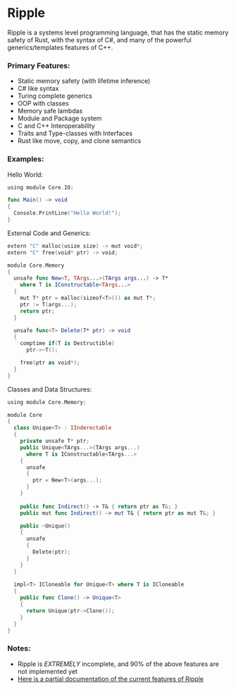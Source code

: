 # Ripple
 Ripple is a systems level programming language, that has the static memory safety of Rust, with the syntax of C#, and many of the powerful generics/templates features of C++.

### Primary Features:
- Static memory safety (with lifetime inference)
- C# like syntax
- Turing complete generics
- OOP with classes
- Memory safe lambdas
- Module and Package system
- C and C++ Interoperability 
- Traits and Type-classes with Interfaces
- Rust like move, copy, and clone semantics 

### Examples:

Hello World:
```swift
using module Core.IO;

func Main() -> void
{
  Console.PrintLine("Hello World!");
}
```

External Code and Generics:
```swift
extern "C" malloc(usize size) -> mut void*;
extern "C" free(void* ptr) -> void;

module Core.Memory
{
  unsafe func New<T, TArgs...>(TArgs args...) -> T*
    where T is IConstructable<TArgs...>
  { 
    mut T* ptr = malloc(sizeof<T>()) as mut T*;
    ptr := T(args...);
    return ptr;
  }

  unsafe func<T> Delete(T* ptr) -> void
  {
    comptime if(T is Destructible)
      ptr->~T();

    free(ptr as void*);
  }
}
```

Classes and Data Structures:
```swift
using module Core.Memory;

module Core
{
  class Unique<T> : IInderectable
  {
    private unsafe T* ptr;
    public Unique<TArgs...>(TArgs args...) 
      where T is IConstructable<TArgs...>
    {
      unsafe
      {
        ptr = New<T>(args...);
      }
    }
    
    public func Indirect() -> T& { return ptr as T&; }
    public mut func Indirect() -> mut T& { return ptr as mut T&; }

    public ~Unique()
    {
      unsafe
      {
        Delete(ptr);
      }
    }
  }
  
  impl<T> ICloneable for Unique<T> where T is ICloneable
  {
    public func Clone() -> Unique<T>
    {
      return Unique(ptr->Clone());
    }
  }
}
```

### Notes:
- Ripple is *EXTREMELY* incomplete, and 90% of the above features are not implemented yet
- [Here is a partial documentation of the current features of Ripple](https://github.com/FishArmy100/Ripple/blob/main/Ripple/Info/Current-Features.md)
